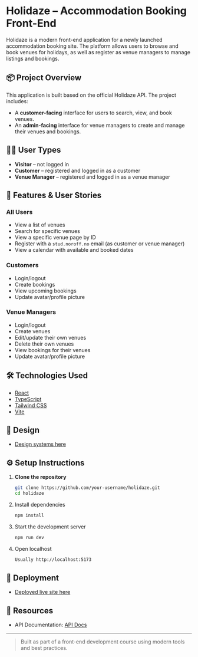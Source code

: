 # Holidaze – Accommodation Booking Front-End

Holidaze is a modern front-end application for a newly launched accommodation booking site. The platform allows users to browse and book venues for holidays, as well as register as venue managers to manage listings and bookings.

## 📦 Project Overview

This application is built based on the official Holidaze API. The project includes:

- A **customer-facing** interface for users to search, view, and book venues.
- An **admin-facing** interface for venue managers to create and manage their venues and bookings.

## 🧑‍💻 User Types

- **Visitor** – not logged in
- **Customer** – registered and logged in as a customer
- **Venue Manager** – registered and logged in as a venue manager

## 🧭 Features & User Stories

### All Users
- View a list of venues
- Search for specific venues
- View a specific venue page by ID
- Register with a `stud.noroff.no` email (as customer or venue manager)
- View a calendar with available and booked dates

### Customers
- Login/logout
- Create bookings
- View upcoming bookings
- Update avatar/profile picture

### Venue Managers
- Login/logout
- Create venues
- Edit/update their own venues
- Delete their own venues
- View bookings for their venues
- Update avatar/profile picture

## 🛠️ Technologies Used

- [React](https://react.dev/)
- [TypeScript](https://www.typescriptlang.org/)
- [Tailwind CSS](https://tailwindcss.com/)
- [Vite](https://vitejs.dev/)

## 🎨 Design
- [Design systems here](https://www.figma.com/design/vXABTe0KFQ0psM8XOwvCxA/Holidaze?node-id=85-2024&t=szppvexWKe0GqdN3-1)

## ⚙️ Setup Instructions

1. **Clone the repository**
   ```bash
   git clone https://github.com/your-username/holidaze.git
   cd holidaze
   
2. Install dependencies
    ````bash
   npm install

3. Start the development server
    ````bash
   npm run dev

4. Open localhost
    ````bash
   Usually http://localhost:5173
   
## 📱 Deployment

- [Deployed live site here](https://holidaze-eta.vercel.app/)

## 🔗 Resources

- API Documentation: [API Docs](#https://docs.noroff.dev/docs/v2/holidaze/venues)

---

> Built as part of a front-end development course using modern tools and best practices.

